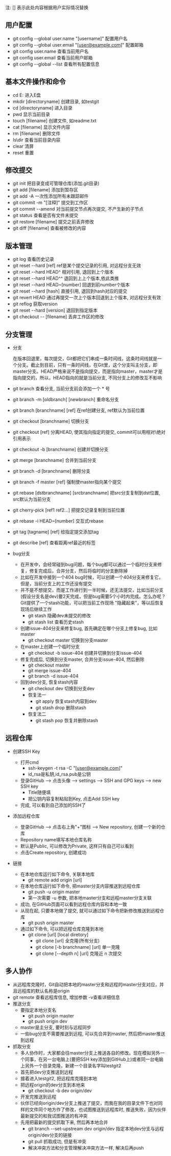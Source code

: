 注: [] 表示此处内容根据用户实际情况替换



## 用户配置

-   git config --global user.name "[username]" 配置用户名
-   git config --global user.email "[user@example.com\]" 配置邮箱
-   git config user.name 查看当前用户名
-   git config user.email 查看当前用户邮箱
-   git config --global --list 查看所有配置信息



## 基本文件操作和命令

-   cd E: 进入E盘
-   mkdir [directoryname] 创建目录, 如testgit
-   cd [directoryname] 进入目录
-   pwd 显示当前目录
-   touch [filename] 创建文件, 如readme.txt
-   cat [filename] 显示文件内容
-   rm [filename] 删除文件
-   ls\dir 查看当前目录内容
-   clear 清屏
-   reset 重置



## 修改提交

-   git init 把目录变成可管理仓库(添加.git目录)
-   git add [filename] 添加到暂存区
-   git add -A 一次性添加所有未跟踪邮件
-   git commit -m "[注释]" 提交到工作区
-   git commit --amend 对当前提交节点再次提交, 不产生新的子节点
-   git status 查看是否有文件未提交
-   git restore [filename] 提交之前丢弃修改
-   git diff [filename] 查看被修改的内容



## 版本管理

-   git log 查看历史记录
-   git reset --hard [ref] ref是某个提交记录的引用, 对远程分支无效
-   git reset --hard HEAD^ 相对引用, 退回到上个版本
-   git reset --hard HEAD^^ 退回到上上个版本,依此类推
-   git reset --hard HEAD~[number] 回退到前number个版本
-   git reset --hard [hash] 直接引用, 退回到hash对应的提交
-   git revert HEAD 通过再提交一次上个版本回退到上个版本, 对远程分支有效
-   git reflog 获取version
-   git reset --hard [version] 退回到指定版本
-   git checkout -- [filename] 丢弃工作区的修改





## 分支管理

-   分支

    ​	在版本回退里，每次提交，Git都把它们串成一条时间线，这条时间线就是一个分支。截止到目前，只有一条时间线，在Git里，这个分支叫主分支，即master分支。HEAD严格来说不是指向提交，而是指向master，master才是指向提交的，所以，HEAD指向的就是当前分支, 不同分支上的修改互不影响

-   git branch 查看分支, 当前分支前会添加一个 * 号

-   git branch -m [oldbranch] [newbranch] 重命名分支

-   git branch [branchname] [ref] 在ref创建分支, ref默认为当前位置

-   git checkout [branchname] 切换分支

-   git checkout [ref] 分离HEAD, 使其指向指定的提交, commit可以用相对\绝对引用表示

-   git checkout -b [branchname] 创建并切换分支

-   git merge [branchname] 合并到当前分支

-   git branch -d [branchname] 删除分支

-   git branch -f master [ref] 强制使master指向某个提交

-   git rebase [dstbranchname] [srcbranchname] 把src分支复制到dst位置, src默认为当前分支

-   git cherry-pick [ref1 ref2...] 把提交记录复制到当前位置

-   git rebase -i HEAD~[number] 交互式rebase

-   git tag [tagname] [ref] 给指定提交添加tag

-   git describe [ref] 查看距离ref最近的标签

-   bug分支

    -   在开发中，会经常碰到bug问题，每个bug都可以通过一个临时分支来修复，修复完成后，合并分支，然后将临时的分支删除掉
    -   比如在开发中接到一个404 bug时候，可以创建一个404分支来修复它，但是，当前分支上的工作还没有提交
    -   并不是不想提交，而是工作进行到一半时候，还无法提交，比如当前分支(假设分支名是dev)要2天完成，但是bug需要5个小时内完成。怎么办呢？Git提供了一个stash功能，可以把当前工作现场 "隐藏起来"，等以后恢复现场后继续工作
        -   git stash 隐藏dev未提交的修改
        -   git stash list 查看历史stash
    -   创建issue-404分支来修复bug, 首先确定在哪个分支上修复bug, 比如master
        -   git checkout master 切换到分支master
    -   在master上创建一个临时分支
        -   git checkout -b issue-404 创建并切换到分支issue-404
    -   修复完成后, 切换到分支master, 合并分支issue-404, 然后删除
        -   git checkout master
        -   git merge issue-404
        -   git branch -d issue-404
    -   回到dev分支, 恢复stash内容
        -   git checkout dev 切换到分支dev
        -   恢复法一
            -   git apply 恢复stash内容到dev
            -   git stash drop 删除stash
        -   恢复法二
            -   git stash pop 恢复并删除stash



## 远程仓库

-   创建SSH Key 

    -   打开cmd
        -   ssh-keygen -t rsa -C "[user@example.com]"
        -   id_rsa是私钥,id_rsa.pub是公钥
    -   登录GitHub --> 点击头像 --> settings --> SSH and GPG keys --> new SSH key
        -   Title随便填
        -   把公钥内容复制粘贴到Key, 点击Add SSH key
    -   完成, 可以看到自己添加的SSH了

    

-   添加远程仓库

    -   登录GitHub --> 点击右上角"+"图标 --> New repository, 创建一个新的仓库
    -   Repository name填写本地仓库名称
    -   默认是Public, 可以修改为Private, 这样只有自己可以看到
    -   点击Create repository, 创建成功

-   链接

    -   在本地仓库运行如下命令, 关联本地库
        -   git remote add origin [url]
    -   在本地仓库运行如下命令, 把master分支内容推送到远程仓库
        -   git push -u origin master
        -   第一次需要 -u 参数, 把本地master分支和远程master分支关联
    -   成功, 在GitHub页面可以看到远程仓库内容和本地一致
    -   从现在起, 只要本地做了提交, 就可以通过如下命令把新修改推送到远程仓库
        -   git push origin master
    -   通过如下命令, 可以把远程仓库克隆到本地
        -   git clone [url] [local diretory]
            -   git clone [url]  全克隆(所有分支)
            -   git clone [-b branchname] [url] 单一克隆
            -   git clone [--depth n] [url] 克隆近 n 次提交



## 多人协作

-   从远程库克隆时，Git自动把本地的master分支和远程的master分支对应，并且远程库的默认名称是origin
-   git remote 查看远程库信息, 增加参数 -v查看详细信息
-   推送分支
    -   要指定本地分支名
        -   git push origin master
        -   git push origin dev
    -   master是主分支, 要时刻与远程同步
    -   一些bug分支不需要推送到远程, 可以先合并到master, 然后把master推送到远程
-   抓取分支
    -   多人协作时，大家都会往master分支上推送各自的修改。现在模拟另外一个同事，在另一台电脑上(要把SSH key添加到GitHub上)或者同一台电脑上另外一个目录克隆，新建一个目录名字叫testgit2
    -   首先把dev分支推送到远程
    -   接着进入testgit2, 把远程库克隆到本地
    -   把远程origin的dev分支到本地来
        -   git checkout -b dev origin/dev
    -   开发完推送到远程
    -   伙伴已经向origin/dev分支上推送了提交，而我在我的目录文件下也对同样的文件同个地方作了修改，也试图推送到远程库时, 推送失败，因为伙伴最新提交的和我试图推送的有冲突
    -   先用把最新的提交抓取下来, 然后再本地合并
        -   git branch --set-upstream dev origin/dev 指定本地dev分支与远程origin/dev分支的链接
        -   git pull 抓取成功, 但是有冲突
        -   解决冲突方法和分支管理解决冲突方法一样, 解决后再push
